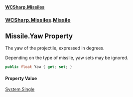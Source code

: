 #### [WCSharp.Missiles](README.md 'README')
### [WCSharp.Missiles](WCSharp.Missiles.md 'WCSharp.Missiles').[Missile](WCSharp.Missiles.Missile.md 'WCSharp.Missiles.Missile')

## Missile.Yaw Property

The yaw of the projectile, expressed in degrees.  
  
Depending on the type of missile, yaw sets may be ignored.

```csharp
public float Yaw { get; set; }
```

#### Property Value
[System.Single](https://docs.microsoft.com/en-us/dotnet/api/System.Single 'System.Single')